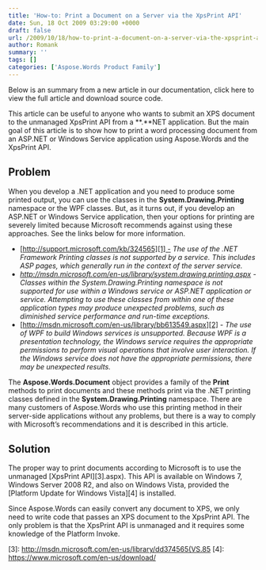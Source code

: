 ```yaml
---
title: 'How-to: Print a Document on a Server via the XpsPrint API'
date: Sun, 18 Oct 2009 03:29:00 +0000
draft: false
url: /2009/10/18/how-to-print-a-document-on-a-server-via-the-xpsprint-api/
author: Romank
summary: ''
tags: []
categories: ['Aspose.Words Product Family']
---
```


Below is an summary from a new article in our documentation, click here to view the full article and download source code.  

This article can be useful to anyone who wants to submit an XPS document to the unmanaged XpsPrint API from a **.**NET application. But the main goal of this article is to show how to print a word processing document from an ASP.NET or Windows Service application using Aspose.Words and the XpsPrint API.  

## **Problem**  

When you develop a .NET application and you need to produce some printed output, you can use the classes in the **System.Drawing.Printing** namespace or the WPF classes. But, as it turns out, if you develop an ASP.NET or Windows Service application, then your options for printing are severely limited because Microsoft recommends against using these approaches. See the links below for more information.

*   [http://support.microsoft.com/kb/324565][1] - _The use of the .NET Framework Printing classes is not supported by a service. This includes ASP pages, which generally run in the context of the server service._
*   _http://msdn.microsoft.com/en-us/library/system.drawing.printing.aspx - Classes within the System.Drawing.Printing namespace is not supported for use within a Windows service or ASP.NET application or service. Attempting to use these classes from within one of these application types may produce unexpected problems, such as diminished service performance and run-time exceptions._
*   [http://msdn.microsoft.com/en-us/library/bb613549.aspx][2] - _The use of WPF to build Windows services is unsupported. Because WPF is a presentation technology, the Windows service requires the appropriate permissions to perform visual operations that involve user interaction. If the Windows service does not have the appropriate permissions, there may be unexpected results._

The **Aspose.Words.Document** object provides a family of the **Print** methods to print documents and these methods print via the .NET printing classes defined in the **System.Drawing.Printing** namespace. There are many customers of Aspose.Words who use this printing method in their server-side applications without any problems, but there is a way to comply with Microsoft’s recommendations and it is described in this article.  

## **Solution**

The proper way to print documents according to Microsoft is to use the unmanaged [XpsPrint API][3].aspx). This API is available on Windows 7, Windows Server 2008 R2, and also on Windows Vista, provided the [Platform Update for Windows Vista][4] is installed.  

Since Aspose.Words can easily convert any document to XPS, we only need to write code that passes an XPS document to the XpsPrint API. The only problem is that the XpsPrint API is unmanaged and it requires some knowledge of the Platform Invoke.




[1]: https://docs.aspose.com/display/3dnet/Home
[2]: http://msdn.microsoft.com/en-us/library/bb613549.aspx
[3]: http://msdn.microsoft.com/en-us/library/dd374565(VS.85
[4]: https://www.microsoft.com/en-us/download/





